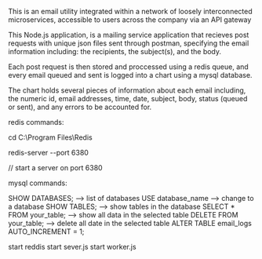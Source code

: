 This is an email utility integrated within a network of loosely interconnected microservices, accessible to users across the company via an API gateway

This Node.js application, is a mailing service application that recieves post requests with unique json files sent through postman, specifying the email information including: the recipients, the subject(s), and the body. 

Each post request is then stored and proccessed using a redis queue, and every email queued and sent is logged into a chart using a mysql database.

The chart holds several pieces of information about each email including, the numeric id, email addresses, time, date, subject, body, status (queued or sent), and any errors to be accounted for. 

redis commands:

cd C:\Program Files\Redis

redis-server --port 6380

// start a server on port 6380

mysql commands:

SHOW DATABASES; --> list of databases
USE database_name --> change to a database
SHOW TABLES; --> show tables in the database
SELECT * FROM your_table; --> show all data in the selected table
DELETE FROM your_table; --> delete all date in the selected table
ALTER TABLE email_logs AUTO_INCREMENT = 1;

start reddis
start sever.js
start worker.js

